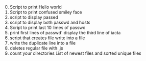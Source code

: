 0. Script to print Hello world
1. Script to print confused smiley face
2. script to display passed
3. script to display both passwd and hosts
4. Script to print last 10 limes of passwd
5. print first lines of passwd'
display the third line of iacta
7. script that creates file
write into a file
9. write the duplicate line into a file
10. deletes regular file with .js
11. count your directories
List of newest files and sorted
unique files
